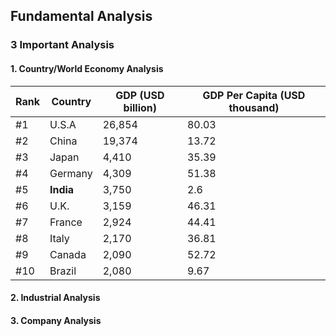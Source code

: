 ## Fundamental Analysis


### 3 Important Analysis  
#### 1. Country/World Economy Analysis

|Rank | Country	|GDP (USD billion)|	GDP Per Capita (USD thousand)
|---|---|---|---|
|#1| U.S.A|	26,854|	80.03|
|#2| China	|19,374	| 13.72|
|#3| Japan	|4,410	| 35.39|
|#4| Germany|	4,309	| 51.38|
|#5| **India**	|3,750	|2.6|
|#6| U.K.|	3,159|	46.31|
|#7| France	|2,924	|44.41|
|#8| Italy	|2,170	|36.81|
|#9| Canada	|2,090|	52.72|
|#10| Brazil	|2,080	|9.67|

#### 2. Industrial Analysis  

#### 3. Company Analysis  
